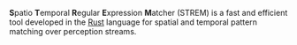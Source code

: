 **S**patio **T**emporal **R**egular **E**xpression **M**atcher (STREM) is a fast and efficient tool developed in the [Rust](https://www.rust-lang.org/) language for spatial and temporal pattern matching over perception streams.
